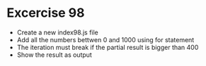 # Excercise 98

* Create a new index98.js file
* Add all the numbers bettwen 0 and 1000 using for statement
* The iteration must break if the partial result is bigger than 400
* Show the result as output